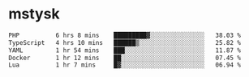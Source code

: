 # mstysk

<!--START_SECTION:waka-->

```txt
PHP          6 hrs 8 mins    █████████▓░░░░░░░░░░░░░░░   38.03 %
TypeScript   4 hrs 10 mins   ██████▒░░░░░░░░░░░░░░░░░░   25.82 %
YAML         1 hr 54 mins    ███░░░░░░░░░░░░░░░░░░░░░░   11.87 %
Docker       1 hr 12 mins    ██░░░░░░░░░░░░░░░░░░░░░░░   07.45 %
Lua          1 hr 7 mins     █▓░░░░░░░░░░░░░░░░░░░░░░░   06.94 %
```

<!--END_SECTION:waka-->
